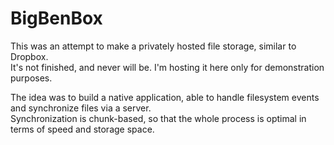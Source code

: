 # BigBenBox

This was an attempt to make a privately hosted file storage, similar to Dropbox.  
It's not finished, and never will be. I'm hosting it here only for demonstration purposes.

The idea was to build a native application, able to handle filesystem events and synchronize files via a server.  
Synchronization is chunk-based, so that the whole process is optimal in terms of speed and storage space.  

